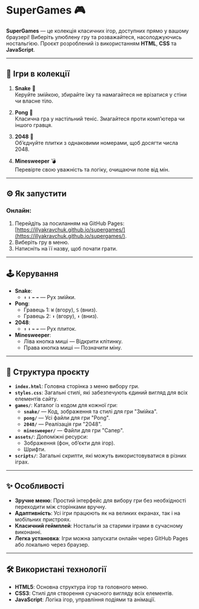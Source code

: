 # SuperGames 🎮

**SuperGames** — це колекція класичних ігор, доступних прямо у вашому браузері! Виберіть улюблену гру та розважайтеся, насолоджуючись ностальгією. Проєкт розроблений із використанням **HTML**, **CSS** та **JavaScript**.

---

## 🎲 Ігри в колекції

1. **Snake** 🐍  
   Керуйте змійкою, збирайте їжу та намагайтеся не врізатися у стіни чи власне тіло.

2. **Pong** 🏓  
   Класична гра у настільний теніс. Змагайтеся проти комп’ютера чи іншого гравця.

3. **2048** 🧮  
   Об’єднуйте плитки з однаковими номерами, щоб досягти числа 2048.

4. **Minesweeper** 💣  
   Перевірте свою уважність та логіку, очищаючи поле від мін.

---

## ⚙️ Як запустити

### Онлайн:
1. Перейдіть за посиланням на GitHub Pages:  
   [https://illyakravchuk.github.io/supergames/](https://illyakravchuk.github.io/supergames/).
2. Виберіть гру в меню.
3. Натисніть на її назву, щоб почати грати.

---

## 🕹️ Керування

- **Snake**:
  - `⬆️` `⬇️` `⬅️` `➡️` — Рух змійки.
- **Pong**:
  - Гравець 1: `W` (вгору), `S` (вниз).
  - Гравець 2: `⬆️` (вгору), `⬇️` (вниз).
- **2048**:
  - `⬆️` `⬇️` `⬅️` `➡️` — Рух плиток.
- **Minesweeper**:
  - Ліва кнопка миші — Відкрити клітинку.
  - Права кнопка миші — Позначити міну.

---

## 📂 Структура проєкту

- **`index.html`**: Головна сторінка з меню вибору гри. 
- **`styles.css`**: Загальні стилі, які забезпечують єдиний вигляд для всіх елементів сайту.
- **`games/`**: Каталог із кодом для кожної гри:
  - **`snake/`** — Код, зображення та стилі для гри "Змійка".
  - **`pong/`** — Усі файли для гри "Pong".
  - **`2048/`** — Реалізація гри "2048".
  - **`minesweeper/`** — Файли для гри "Сапер".
- **`assets/`**: Допоміжні ресурси:
  - Зображення (фон, об’єкти для ігор).
  - Шрифти.
- **`scripts/`**: Загальні скрипти, які можуть використовуватися в різних іграх.

---

## ✨ Особливості

- **Зручне меню**: Простий інтерфейс для вибору гри без необхідності переходити між сторінками вручну.
- **Адаптивність**: Усі ігри працюють як на великих екранах, так і на мобільних пристроях.
- **Класичний геймплей**: Ностальгія за старими іграми в сучасному виконанні.
- **Легка установка**: Ігри можна запускати онлайн через GitHub Pages або локально через браузер.

---

## 🛠️ Використані технології

- **HTML5**: Основна структура ігор та головного меню.
- **CSS3**: Стилі для створення сучасного вигляду всіх елементів.
- **JavaScript**: Логіка ігор, управління подіями та анімації.
